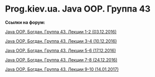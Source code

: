 Prog.kiev.ua. Java OOP. Группа 43
===

**Ссылки на форум:**

[Java OOP. Богдан. Группа 43. Лекции 1-2 (03.12.2016)](https://prog.kiev.ua/forum/index.php/topic,2643.0.html)

[Java OOP. Богдан. Группа 43. Лекции 3-4 (10.12.2016)](https://prog.kiev.ua/forum/index.php/topic,2659.0.html)
 
[Java OOP. Богдан. Группа 43. Лекции 5-6 (17.12.2016)](https://prog.kiev.ua/forum/index.php/topic,2676.0.html)

[Java OOP. Богдан. Группа 43. Лекции 7-8 (24.12.2016)](https://prog.kiev.ua/forum/index.php/topic,2689.0.html)

[Java OOP. Богдан. Группа 43. Лекции 9-10 (14.01.2017)](https://prog.kiev.ua/forum/index.php/topic,2713.0.html)
